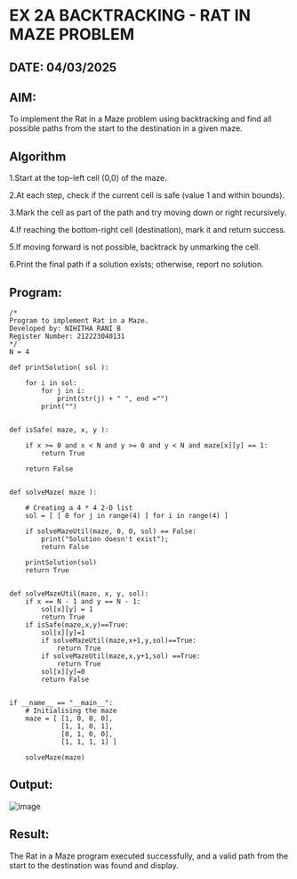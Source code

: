 # EX 2A BACKTRACKING - RAT IN MAZE PROBLEM
## DATE: 04/03/2025
## AIM:
To implement the Rat in a Maze problem using backtracking and find all possible paths from the start to the destination in a given maze.


## Algorithm
1.Start at the top-left cell (0,0) of the maze.

2.At each step, check if the current cell is safe (value 1 and within bounds).

3.Mark the cell as part of the path and try moving down or right recursively.

4.If reaching the bottom-right cell (destination), mark it and return success.

5.If moving forward is not possible, backtrack by unmarking the cell.

6.Print the final path if a solution exists; otherwise, report no solution.
  

## Program:
```
/*
Program to implement Rat in a Maze.
Developed by: NIHITHA RANI B
Register Number: 212223040131
*/
N = 4
 
def printSolution( sol ):
     
    for i in sol:
        for j in i:
            print(str(j) + " ", end ="")
        print("")
 

def isSafe( maze, x, y ):
     
    if x >= 0 and x < N and y >= 0 and y < N and maze[x][y] == 1:
        return True
     
    return False
 

def solveMaze( maze ):
     
    # Creating a 4 * 4 2-D list
    sol = [ [ 0 for j in range(4) ] for i in range(4) ]
     
    if solveMazeUtil(maze, 0, 0, sol) == False:
        print("Solution doesn't exist");
        return False
     
    printSolution(sol)
    return True
     

def solveMazeUtil(maze, x, y, sol):
    if x == N - 1 and y == N - 1:
        sol[x][y] = 1
        return True
    if isSafe(maze,x,y)==True:
        sol[x][y]=1
        if solveMazeUtil(maze,x+1,y,sol)==True:
            return True
        if solveMazeUtil(maze,x,y+1,sol) ==True:
            return True
        sol[x][y]=0
        return False
   

if __name__ == "__main__":
    # Initialising the maze
    maze = [ [1, 0, 0, 0],
             [1, 1, 0, 1],
             [0, 1, 0, 0],
             [1, 1, 1, 1] ]
              
    solveMaze(maze)
```

## Output:
![image](https://github.com/user-attachments/assets/0b52bc40-8d04-404e-9eb0-ad55f433c61e)


## Result:
The Rat in a Maze program executed successfully, and a valid path from the start to the destination was found and display.
